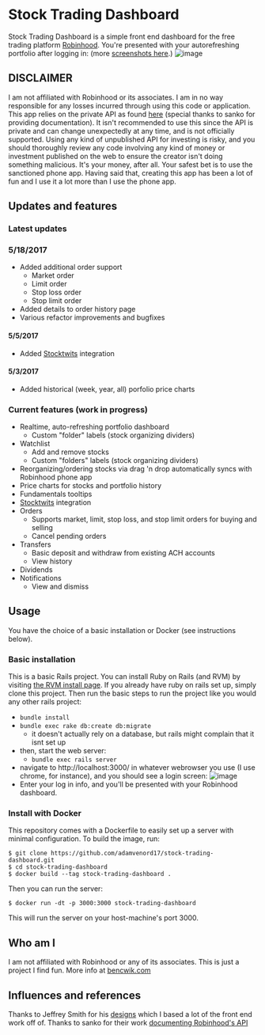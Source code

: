 # Stock Trading Dashboard
Stock Trading Dashboard is a simple front end dashboard for the free trading platform [Robinhood](https://robinhood.com/referral/benjamc331/). You're presented with your autorefreshing portfolio after logging in: (more [screenshots here](http://imgur.com/a/qkhhb).)
![image](http://imgur.com/D7cGygL.png)

## DISCLAIMER
I am not affiliated with Robinhood or its associates. I am in no way responsible for any losses incurred through using this code or application. This app relies on the private API as found [here](https://github.com/sanko/Robinhood) (special thanks to sanko for providing documentation). It isn't recommended to use this since the API is private and can change unexpectedly at any time, and is not officially supported. Using any kind of unpublished API for investing is risky, and you should thoroughly review any code involving any kind of money or investment published on the web to ensure the creator isn't doing something malicious. It's your money, after all. Your safest bet is to use the sanctioned phone app. Having said that, creating this app has been a lot of fun and I use it a lot more than I use the phone app.

## Updates and features

### Latest updates

### 5/18/2017
- Added additional order support
  - Market order
  - Limit order
  - Stop loss order
  - Stop limit order
- Added details to order history page
- Various refactor improvements and bugfixes

#### 5/5/2017
- Added [Stocktwits](https://stocktwits.com/) integration

#### 5/3/2017
- Added historical (week, year, all) porfolio price charts

### Current features (work in progress)
- Realtime, auto-refreshing portfolio dashboard
  - Custom "folder" labels (stock organizing dividers)
- Watchlist
  - Add and remove stocks
  - Custom "folders" labels (stock organizing dividers)
- Reorganizing/ordering stocks via drag 'n drop automatically syncs with Robinhood phone app
- Price charts for stocks and portfolio history
- Fundamentals tooltips
- [Stocktwits](https://stocktwits.com/) integration
- Orders
  - Supports market, limit, stop loss, and stop limit orders for buying and selling
  - Cancel pending orders
- Transfers
  - Basic deposit and withdraw from existing ACH accounts
  - View history
- Dividends
- Notifications
  - View and dismiss

## Usage
You have the choice of a basic installation or Docker (see instructions below).

### Basic installation
This is a basic Rails project. You can install Ruby on Rails (and RVM) by visiting [the RVM install page](https://rvm.io/rvm/install). If you already have ruby on rails set up, simply clone this project. Then run the basic steps to run the project like you would any other rails project:
* `bundle install`
* `bundle exec rake db:create db:migrate`
  * it doesn't actually rely on a database, but rails might complain that it isnt set up
* then, start the web server:
  * `bundle exec rails server`
* navigate to http://localhost:3000/ in whatever webrowser you use (I use chrome, for instance), and you should see a login screen:
![image](https://cloud.githubusercontent.com/assets/508449/24683768/3c277326-196f-11e7-8687-c3785c2bdd1a.png)
* Enter your log in info, and you'll be presented with your Robinhood dashboard.

### Install with Docker
This repository comes with a Dockerfile to easily set up a server with minimal configuration. To build the image, run:

```shell
$ git clone https://github.com/adamvenord17/stock-trading-dashboard.git
$ cd stock-trading-dashboard
$ docker build --tag stock-trading-dashboard .
```

Then you can run the server:
```shell
$ docker run -dt -p 3000:3000 stock-trading-dashboard
```

This will run the server on your host-machine's port 3000.

## Who am I
I am not affiliated with Robinhood or any of its associates. This is just a project I find fun. More info at [bencwik.com](http://bencwik.com)

## Influences and references
Thanks to Jeffrey Smith for his [designs](https://dribbble.com/shots/2619026-Robinhood-Web-App-Concept-V2) which I based a lot of the front end work off of.
Thanks to sanko for their work [documenting Robinhood's API](https://github.com/sanko/Robinhood)
